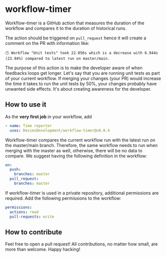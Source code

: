 # workflow-timer

Workflow-timer is a GitHub action that measures the duration of the workflow and
compares it to the duration of historical runs.

The action should be triggered on `pull_request` hence it will create a comment
on the PR with information like:

`🕒 Workflow "Unit tests" took 22.056s which is a decrease with 6.944s (23.94%) compared to latest run on master/main.`

The purpose of this action is to make the developer aware of when feedbacks
loops get longer. Let's say that you are running unit tests as part of your
current workflow. If merging your changes (your PR) would increase the time it
takes to run the unit tests by 50%, your changes probably have unwanted side
effects. It's about creating awareness for the developer.

## How to use it

As the **very first job** in your workflow, add

```yml
- name: Time reporter
  uses: DeviesDevelopment/workflow-timer@v0.0.4
```

Workflow-timer compares the current workflow run with the latest run on the
master/main branch. Therefore, the same workflow needs to run when merging with
the master as well, otherwise, there will be no data to compare. We suggest
having the following definition in the workflow:

```yaml
on:
  push:
    branches: master
  pull_request:
    branches: master
```

If workflow-timer is used in a private repository, additional permissions are
required. Add the following permissions to the workflow:

```yaml
permissions:
  actions: read
  pull-requests: write
```

## How to contribute

Feel free to open a pull request! All contributions, no matter how small, are
more than welcome. Happy hacking!
